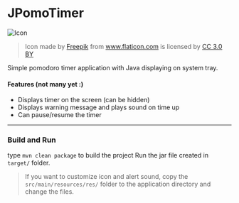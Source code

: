 # JPomoTimer

![Icon](https://raw.githubusercontent.com/user12043/JPomoTimer/master/src/main/resources/res/pomodoroIcon-dark.png)

> <div>Icon made by <a href="http://www.freepik.com" title="Freepik">Freepik</a> from <a href="https://www.flaticon.com/" title="Flaticon">www.flaticon.com</a> is licensed by <a href="http://creativecommons.org/licenses/by/3.0/" title="Creative Commons BY 3.0" target="_blank">CC 3.0 BY</a></div>


Simple pomodoro timer application with Java displaying on system tray.

#### Features (not many yet :)
- Displays timer on the screen (can be hidden)
- Displays warning message and plays sound on time up
- Can pause/resume the timer
<hr>

### Build and Run
type `mvn clean package` to build the project
Run the jar file created in `target/` folder.

> If you want to customize icon and alert sound, copy the `src/main/resources/res/` folder to the application directory and change the files.
